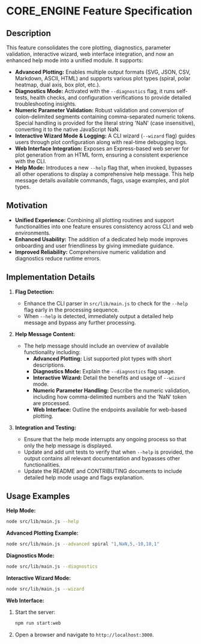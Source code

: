 # CORE_ENGINE Feature Specification

## Description
This feature consolidates the core plotting, diagnostics, parameter validation, interactive wizard, web interface integration, and now an enhanced help mode into a unified module. It supports:

- **Advanced Plotting:** Enables multiple output formats (SVG, JSON, CSV, Markdown, ASCII, HTML) and supports various plot types (spiral, polar heatmap, dual axis, box plot, etc.).
- **Diagnostics Mode:** Activated with the `--diagnostics` flag, it runs self-tests, health checks, and configuration verifications to provide detailed troubleshooting insights.
- **Numeric Parameter Validation:** Robust validation and conversion of colon-delimited segments containing comma-separated numeric tokens. Special handling is provided for the literal string 'NaN' (case insensitive), converting it to the native JavaScript NaN.
- **Interactive Wizard Mode & Logging:** A CLI wizard (`--wizard` flag) guides users through plot configuration along with real-time debugging logs.
- **Web Interface Integration:** Exposes an Express-based web server for plot generation from an HTML form, ensuring a consistent experience with the CLI.
- **Help Mode:** Introduces a new `--help` flag that, when invoked, bypasses all other operations to display a comprehensive help message. This help message details available commands, flags, usage examples, and plot types.

## Motivation
- **Unified Experience:** Combining all plotting routines and support functionalities into one feature ensures consistency across CLI and web environments.
- **Enhanced Usability:** The addition of a dedicated help mode improves onboarding and user friendliness by giving immediate guidance.
- **Improved Reliability:** Comprehensive numeric validation and diagnostics reduce runtime errors.

## Implementation Details
1. **Flag Detection:**
   - Enhance the CLI parser in `src/lib/main.js` to check for the `--help` flag early in the processing sequence.
   - When `--help` is detected, immediately output a detailed help message and bypass any further processing.

2. **Help Message Content:**
   - The help message should include an overview of available functionality including:
     - **Advanced Plotting:** List supported plot types with short descriptions.
     - **Diagnostics Mode:** Explain the `--diagnostics` flag usage.
     - **Interactive Wizard:** Detail the benefits and usage of `--wizard` mode.
     - **Numeric Parameter Handling:** Describe the numeric validation, including how comma-delimited numbers and the 'NaN' token are processed.
     - **Web Interface:** Outline the endpoints available for web-based plotting.

3. **Integration and Testing:**
   - Ensure that the help mode interrupts any ongoing process so that only the help message is displayed.
   - Update and add unit tests to verify that when `--help` is provided, the output contains all relevant documentation and bypasses other functionalities.
   - Update the README and CONTRIBUTING documents to include detailed help mode usage and flags explanation.

## Usage Examples

**Help Mode:**
```bash
node src/lib/main.js --help
```

**Advanced Plotting Example:**
```bash
node src/lib/main.js --advanced spiral "1,NaN,5,-10,10,1"
```

**Diagnostics Mode:**
```bash
node src/lib/main.js --diagnostics
```

**Interactive Wizard Mode:**
```bash
node src/lib/main.js --wizard
```

**Web Interface:**
1. Start the server:
   ```bash
   npm run start:web
   ```
2. Open a browser and navigate to `http://localhost:3000`.
